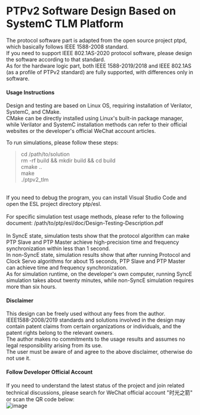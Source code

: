 # PTPv2 Software Design Based on SystemC TLM Platform
The protocol software part is adapted from the open source project ptpd, which basically follows IEEE 1588-2008 standard.<br>
If you need to support IEEE 802.1AS-2020 protocol software, please design the software according to that standard.<br>
As for the hardware logic part, both IEEE 1588-2019/2018 and IEEE 802.1AS (as a profile of PTPv2 standard) are fully supported, with differences only in software.<br>

#### Usage Instructions
Design and testing are based on Linux OS, requiring installation of Verilator, SystemC, and CMake.<br>
CMake can be directly installed using Linux's built-in package manager, while Verilator and SystemC installation methods can refer to their official websites or the developer's official WeChat account articles.<br>

To run simulations, please follow these steps:<br>
>cd /path/to/solution<br> 
>rm -rf build && mkdir build && cd build<br> 
>cmake ..<br> 
>make <br>
>./ptpv2_tlm <br>
<br>
If you need to debug the program, you can install Visual Studio Code and open the ESL project directory ptp/esl.<br>
<br>
For specific simulation test usage methods, please refer to the following document:
/path/to/ptp/esl/doc/Design-Testing-Description.pdf<br>
<br>
In SyncE state, simulation tests show that the protocol algorithm can make PTP Slave and PTP Master achieve high-precision time and frequency synchronization within less than 1 second.<br>
In non-SyncE state, simulation results show that after running Protocol and Clock Servo algorithms for about 15 seconds, PTP Slave and PTP Master can achieve time and frequency synchronization.<br>
As for simulation runtime, on the developer's own computer, running SyncE simulation takes about twenty minutes, while non-SyncE simulation requires more than six hours.<br>

#### Disclaimer

This design can be freely used without any fees from the author.<br>
IEEE1588-2008/2019 standards and solutions involved in the design may contain patent claims from certain organizations or individuals, and the patent rights belong to the relevant owners.<br>
The author makes no commitments to the usage results and assumes no legal responsibility arising from its use.<br>
The user must be aware of and agree to the above disclaimer, otherwise do not use it.<br>

#### Follow Developer Official Account
If you need to understand the latest status of the project and join related technical discussions, please search for WeChat official account "时光之箭" or scan the QR code below:<br>
![image](https://open.weixin.qq.com/qr/code?username=Arrow-of-Time-zd "时光之箭")